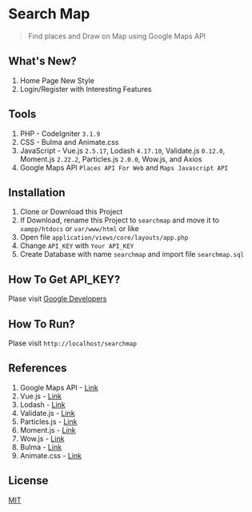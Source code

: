 # Search Map
> Find places and Draw on Map using Google Maps API

## What's New?
1. Home Page New Style
2. Login/Register with Interesting Features

## Tools
1. PHP - CodeIgniter `3.1.9`
2. CSS - Bulma and Animate.css
3. JavaScript - Vue.js `2.5.17`, Lodash `4.17.10`, Validate.js `0.12.0`, Moment.js `2.22.2`, Particles.js `2.0.0`, Wow.js, and Axios
4. Google Maps API `Places API For Web` and `Maps Javascript API`

## Installation
1. Clone or Download this Project
2. If Download, rename this Project to `searchmap` and move it to `xampp/htdocs` or `var/www/html` or like
3. Open file `application/views/core/layouts/app.php`
4. Change `API_KEY` with `Your API_KEY`
5. Create Database with name `searchmap` and import file `searchmap.sql`

## How To Get API_KEY?
Plase visit [Google Developers](https://developers.google.com/maps/documentation/javascript/get-api-key)

## How To Run?
Plase visit `http://localhost/searchmap`

## References
1. Google Maps API - [Link](https://developers.google.com/maps/documentation)
2. Vue.js - [Link](https://vuejs.org)
3. Lodash - [Link](https://lodash.com)
4. Validate.js - [Link](https://validatejs.org)
5. Particles.js - [Link](https://github.com/VincentGarreau/particles.js)
6. Moment.js - [Link](https://momentjs.com)
7. Wow.js - [Link](https://wowjs.uk)
8. Bulma - [Link](https://bulma.io)
9. Animate.css - [Link](https://daneden.github.io/animate.css)

## License
[MIT](https://github.com/andriannus/searchmap/blob/master/LICENSE)